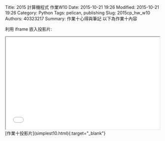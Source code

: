 Title: 2015 計算機程式 作業W10
Date: 2015-10-21 19:26
Modified: 2015-10-21 19:26
Category: Python
Tags: pelican, publishing
Slug: 2015cp_hw_w10
Authors: 40323217
Summary: 作業十心得與筆記
以下為作業十內容


利用 iframe 嵌入投影片:

<iframe src="simplest10.html" width="500" height="300"></iframe>
<br / >
[作業十投影片](simplest10.html){:target="_blank"}


